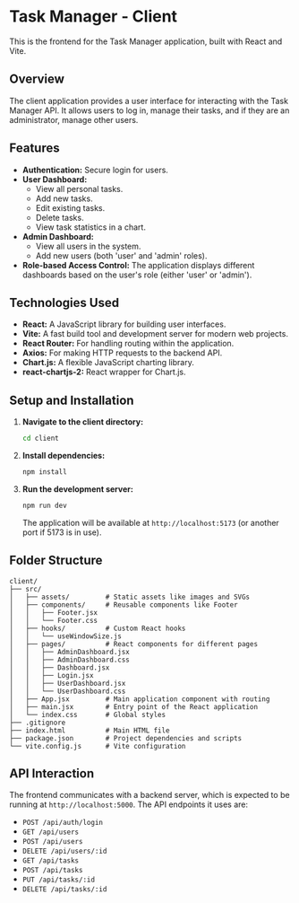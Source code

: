 # Task Manager - Client

This is the frontend for the Task Manager application, built with React and Vite.

## Overview

The client application provides a user interface for interacting with the Task Manager API. It allows users to log in, manage their tasks, and if they are an administrator, manage other users.

## Features

-   **Authentication:** Secure login for users.
-   **User Dashboard:**
    -   View all personal tasks.
    -   Add new tasks.
    -   Edit existing tasks.
    -   Delete tasks.
    -   View task statistics in a chart.
-   **Admin Dashboard:**
    -   View all users in the system.
    -   Add new users (both 'user' and 'admin' roles).
-   **Role-based Access Control:** The application displays different dashboards based on the user's role (either 'user' or 'admin').

## Technologies Used

-   **React:** A JavaScript library for building user interfaces.
-   **Vite:** A fast build tool and development server for modern web projects.
-   **React Router:** For handling routing within the application.
-   **Axios:** For making HTTP requests to the backend API.
-   **Chart.js:** A flexible JavaScript charting library.
-   **react-chartjs-2:** React wrapper for Chart.js.

## Setup and Installation

1.  **Navigate to the client directory:**
    ```bash
    cd client
    ```

2.  **Install dependencies:**
    ```bash
    npm install
    ```

3.  **Run the development server:**
    ```bash
    npm run dev
    ```
    The application will be available at `http://localhost:5173` (or another port if 5173 is in use).

## Folder Structure

```
client/
├── src/
│   ├── assets/         # Static assets like images and SVGs
│   ├── components/     # Reusable components like Footer
│   │   ├── Footer.jsx
│   │   └── Footer.css
│   ├── hooks/          # Custom React hooks
│   │   └── useWindowSize.js
│   ├── pages/          # React components for different pages
│   │   ├── AdminDashboard.jsx
│   │   ├── AdminDashboard.css
│   │   ├── Dashboard.jsx
│   │   ├── Login.jsx
│   │   ├── UserDashboard.jsx
│   │   └── UserDashboard.css
│   ├── App.jsx         # Main application component with routing
│   ├── main.jsx        # Entry point of the React application
│   └── index.css       # Global styles
├── .gitignore
├── index.html          # Main HTML file
├── package.json        # Project dependencies and scripts
└── vite.config.js      # Vite configuration
```

## API Interaction

The frontend communicates with a backend server, which is expected to be running at `http://localhost:5000`. The API endpoints it uses are:
-   `POST /api/auth/login`
-   `GET /api/users`
-   `POST /api/users`
-   `DELETE /api/users/:id`
-   `GET /api/tasks`
-   `POST /api/tasks`
-   `PUT /api/tasks/:id`
-   `DELETE /api/tasks/:id`
